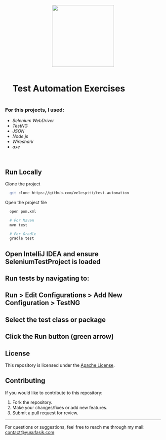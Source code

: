 <div align="center">
  <img src="https://github.com/user-attachments/assets/0f9e2e37-3d0d-4767-a317-a978d0d63ced" height=200/>
</div>

<div id="user-content-toc">
  <ul>
    <summary><h1 style="display: inline-block;">Test Automation Exercises</h1></summary>
  </ul>
</div>

### For this projects, I used:
- *Selenium WebDriver*
- *TestNG*
- *JSON*
- *Node.js*
- *Wireshark*
- *axe*
<br/>

## Run Locally

Clone the project

```bash
  git clone https://github.com/velespitt/test-automation
```
Open the project file

```bash
  open pom.xml

  # For Maven
  mvn test

  # For Gradle
  gradle test
```
## Open IntelliJ IDEA and ensure SeleniumTestProject is loaded
## Run tests by navigating to:
## Run > Edit Configurations > Add New Configuration > TestNG
## Select the test class or package
## Click the Run button (green arrow)

## License

This repository is licensed under the [Apache License](LICENSE).

## Contributing

If you would like to contribute to this repository:

1. Fork the repository.
2. Make your changes/fixes or add new features.
3. Submit a pull request for review.

---

For questions or suggestions, feel free to reach me through my mail: contact@yusufasik.com

